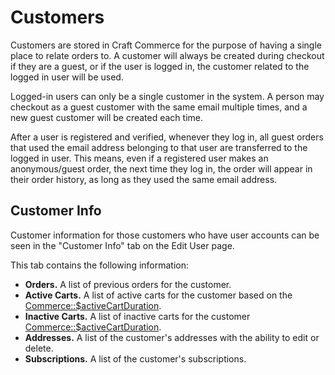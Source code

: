 # Customers

Customers are stored in Craft Commerce for the purpose of having a single place to relate orders to.
A customer will always be created during checkout if they are a guest, or if the user is logged in, the customer related to the logged in user will be used.

Logged-in users can only be a single customer in the system. A person may checkout as a guest customer with the same email multiple times, and a new guest customer will be created each time.

After a user is registered and verified, whenever they log in, all guest orders that used the email address belonging to that user are transferred to the logged in user. This means, even if a registered user makes an anonymous/guest order, the next time they log in, the order will appear in their order history, as long as they used the same email address.

## Customer Info

Customer information for those customers who have user accounts can be seen in the "Customer Info" tab on the Edit User page.

This tab contains the following information:

- **Orders.** A list of previous orders for the customer.
- **Active Carts.** A list of active carts for the customer based on the [Commerce::$activeCartDuration](configuration.md#activecartduration).
- **Inactive Carts.** A list of inactive carts for the customer [Commerce::$activeCartDuration](configuration.md#activecartduration).
- **Addresses.** A list of the customer's addresses with the ability to edit or delete.
- **Subscriptions.** A list of the customer's subscriptions.
